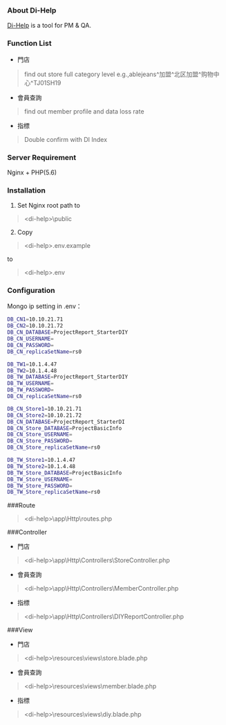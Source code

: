 ### About Di-Help

[Di-Help]  is a tool for PM & QA.

### Function List
  - 門店
  >find out store full category level
  >e.g.,ablejeans^加盟^北区加盟^购物中心^TJ01SH19
  - 會員查詢
  >find out member profile and data loss rate
  - 指標
  >Double confirm with DI Index

### Server Requirement
Nginx + PHP(5.6)

### Installation
1. Set Nginx root path to

>\<di-help>\public

2. Copy

>\<di-help>\.env.example

to

>\<di-help>\.env

### Configuration


Mongo ip setting in .env：

```sh
DB_CN1=10.10.21.71
DB_CN2=10.10.21.72
DB_CN_DATABASE=ProjectReport_StarterDIY
DB_CN_USERNAME=
DB_CN_PASSWORD=
DB_CN_replicaSetName=rs0

DB_TW1=10.1.4.47
DB_TW2=10.1.4.48
DB_TW_DATABASE=ProjectReport_StarterDIY
DB_TW_USERNAME=
DB_TW_PASSWORD=
DB_CN_replicaSetName=rs0

DB_CN_Store1=10.10.21.71
DB_CN_Store2=10.10.21.72
DB_CN_DATABASE=ProjectReport_StarterDI
DB_CN_Store_DATABASE=ProjectBasicInfo
DB_CN_Store_USERNAME=
DB_CN_Store_PASSWORD=
DB_CN_Store_replicaSetName=rs0

DB_TW_Store1=10.1.4.47
DB_TW_Store2=10.1.4.48
DB_TW_Store_DATABASE=ProjectBasicInfo
DB_TW_Store_USERNAME=
DB_TW_Store_PASSWORD=
DB_TW_Store_replicaSetName=rs0
```

###Route
>\<di-help>\app\Http\routes.php

###Controller
  - 門店

>\<di-help>\app\Http\Controllers\StoreController.php

  - 會員查詢

>\<di-help>\app\Http\Controllers\MemberController.php

  - 指標

>\<di-help>\app\Http\Controllers\DIYReportController.php

###View
- 門店

>\<di-help>\resources\views\store.blade.php

- 會員查詢

>\<di-help>\resources\views\member.blade.php

- 指標

>\<di-help>\resources\views\diy.blade.php


[di-help]: <http://10.0.3.163/diy>
